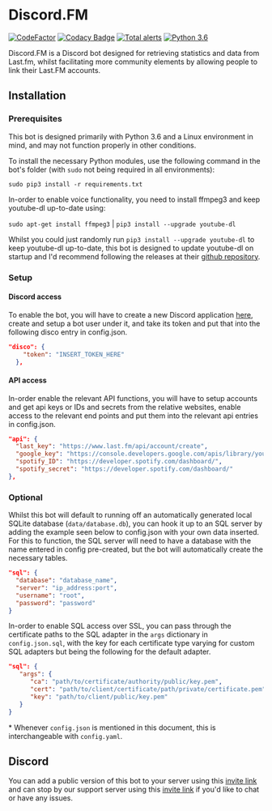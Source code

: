 # Discord.FM
[![CodeFactor](https://www.codefactor.io/repository/github/lmbyrne/discord.fm/badge)](https://www.codefactor.io/repository/github/lmbyrne/discord.fm)
[![Codacy Badge](https://api.codacy.com/project/badge/Grade/2f11838ea1b241aa84df62826b897a4b)](https://www.codacy.com/app/LMByrne/Discord.FM?utm_source=github.com&amp;utm_medium=referral&amp;utm_content=LMByrne/Discord.FM&amp;utm_campaign=Badge_Grade)
[![Total alerts](https://img.shields.io/lgtm/alerts/g/LMByrne/Discord.FM.svg?logo=lgtm&logoWidth=18)](https://lgtm.com/projects/g/LMByrne/Discord.FM/alerts/)
[![Python 3.6](https://img.shields.io/badge/python-3.6-blue.svg)](https://www.python.org/downloads/release/python-360/)

Discord.FM is a Discord bot designed for retrieving statistics and data from Last.fm, whilst facilitating more community elements by allowing people to link their Last.FM accounts.

## Installation

### Prerequisites

This bot is designed primarily with Python 3.6 and a Linux environment in mind, and may not function properly in other conditions.

To install the necessary Python modules, use the following command in the bot's folder (with `sudo` not being required in all environments): 

``sudo pip3 install -r requirements.txt``

In-order to enable voice functionality, you need to install ffmpeg3 and keep youtube-dl up-to-date using:

``sudo apt-get install ffmpeg3`` | ``pip3 install --upgrade youtube-dl``

Whilst you could just randomly run ``pip3 install --upgrade youtube-dl`` to keep youtube-dl up-to-date, this bot is designed to update youtube-dl on startup and I'd recommend following the releases at their [github repository](https://github.com/ytdl-org/youtube-dl).

### Setup

#### Discord access
To enable the bot, you will have to create a new Discord application [here](https://discordapp.com/developers/applications/me), create and setup a bot user under it, and take its token and put that into the following disco entry in config.json.

```json
"disco": {
    "token": "INSERT_TOKEN_HERE"
  },
```

#### API access
In-order enable the relevant API functions, you will have to setup accounts and get api keys or IDs and secrets from the relative websites, enable access to the relevant end points and put them into the relevant api entries in config.json.

```json
"api": {
  "last_key": "https://www.last.fm/api/account/create",
  "google_key": "https://console.developers.google.com/apis/library/youtube.googleapis.com",
  "spotify_ID": "https://developer.spotify.com/dashboard/",
  "spotify_secret": "https://developer.spotify.com/dashboard/"
},
```

### Optional

Whilst this bot will default to running off an automatically generated local SQLite database (``data/database.db``), you can hook it up to an SQL server by adding the example seen below to config.json with your own data inserted.
For this to function, the SQL server will need to have a database with the name entered in config pre-created, but the bot will automatically create the necessary tables.

```json
"sql": {
  "database": "database_name",
  "server": "ip_address:port",
  "username": "root",
  "password": "password"
}
```

In-order to enable SQL access over SSL, you can pass through the certificate paths to the SQL adapter in the `args` dictionary in `config.json.sql`, with the key for each certificate type varying for custom SQL adapters but being the following for the default adapter.

```json
"sql": {
   "args": {
      "ca": "path/to/certificate/authority/public/key.pem",
      "cert": "path/to/client/certificate/path/private/certificate.pem",
      "key": "path/to/client/public/key.pem"
   }
}
```

\* Whenever `config.json` is mentioned in this document, this is interchangeable with `config.yaml`.

## Discord

You can add a public version of this bot to your server using this [invite link](https://discordapp.com/oauth2/authorize?client_id=560984860634644482&scope=bot&permissions=104197184) and can stop by our support server using this [invite link](https://discordapp.com/invite/jkEXqVd) if you'd like to chat or have any issues.
